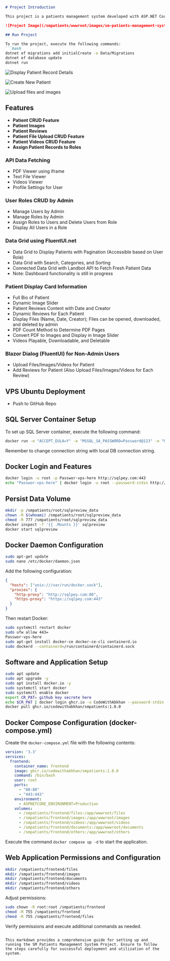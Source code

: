 ```markdown
# Project Introduction

This project is a patients management system developed with ASP.NET Core Blazor .NET 8, featuring full-stack development. It is deployed on a Virtual Private Server (VPS) running Ubuntu 22.04 using Docker. The database is powered by SQL Server deployed within a Docker container.

![Project Image](/smpatients/wwwroot/images/sm-patients-management-system-project-build-with-aspnet-core-dot-net-8-full-stack-docker-sql-server-image-deployed-on-vps-ubuntu-using-docker.png)

## Run Project

To run the project, execute the following commands:
```bash
dotnet ef migrations add initialCreate -o Data/Migrations
dotnet ef database update
dotnet run
```
![Display Patient Record Details](/wwwroot/images/sm-patients-management-system-project-display-patient-record-details-build-with-aspnet-core-dot-net-8-full-stack-docker-sql-server-image-deployed-on-vps-ubuntu-using-docker.png)

![Create New Patient](/smpatients/wwwroot/images/sm-patients-management-system-project-create-new-patient-build-with-aspnet-core-dot-net-8-full-stack-docker-sql-server-image-deployed-on-vps-ubuntu-using-docker.png)

![Upload files and images](/smpatients/wwwroot/images/sm-patients-management-system-project-display-patient-details-build-with-aspnet-core-dot-net-8-full-stack-docker-sql-server-image-deployed-on-vps-ubuntu-using-docker.png)

## Features

- **Patient CRUD Feature**
- **Patient Images**
- **Patient Reviews**
- **Patient File Upload CRUD Feature**
- **Patient Videos CRUD Feature**
- **Assign Patient Records to Roles**

### API Data Fetching

- PDF Viewer using iframe
- Text File Viewer
- Videos Viewer
- Profile Settings for User

### User Roles CRUD by Admin

- Manage Users by Admin
- Manage Roles by Admin
- Assign Roles to Users and Delete Users from Role
- Display All Users in a Role

### Data Grid using FluentUI.net

- Data Grid to Display Patients with Pagination (Accessible based on User Role)
- Data Grid with Search, Categories, and Sorting
- Connected Data Grid with Landbot API to Fetch Fresh Patient Data
- Note: Dashboard functionality is still in progress

### Patient Display Card Information

- Full Bio of Patient
- Dynamic Image Slider
- Patient Reviews Content with Date and Creator
- Dynamic Reviews for Each Patient
- Display Files (Name, Date, Creator); Files can be opened, downloaded, and deleted by admin
- PDF Count Method to Determine PDF Pages
- Convert PDF to Images and Display in Image Slider
- Videos Playable, Downloadable, and Deletable

### Blazor Dialog (FluentUI) for Non-Admin Users

- Upload Files/Images/Videos for Patient
- Add Reviews for Patient (Also Upload Files/Images/Videos for Each Review)

## VPS Ubuntu Deployment

- Push to GitHub Repo

## SQL Server Container Setup

To set up SQL Server container, execute the following command:
```bash
docker run -e "ACCEPT_EULA=Y" -e "MSSQL_SA_PASSWORD=Password@123" -e "MSSQL_PID=Evaluation" -p 1433:1433 --name sqlpreview --hostname sqlpreview -d --rm mcr.microsoft.com/mssql/server:2022-preview-ubuntu-22.04
```
Remember to change connection string with local DB connection string.

## Docker Login and Features

```bash
docker login -u root -p Passwor-vps-here http://sqlpey.com:443
echo "Passwor-vps-here" | docker login -u root --password-stdin http://sqlpey.com:443
```

## Persist Data Volume

```bash
mkdir -p /smpatients/root/sqlpreview_data
chown -R $(whoami) /smpatients/root/sqlpreview_data
chmod -R 777 /smpatients/root/sqlpreview_data
docker inspect -f '{{ .Mounts }}' sqlpreview
docker start sqlpreview
```

## Docker Daemon Configuration

```bash
sudo apt-get update
sudo nano /etc/docker/daemon.json
```
Add the following configuration:

```json
{
  "hosts": ["unix:///var/run/docker.sock"],
  "proxies": {
    "http-proxy": "http://sqlpey.com:80",
    "https-proxy": "https://sqlpey.com:443"
  }
}
```
Then restart Docker:

```bash
sudo systemctl restart docker
sudo ufw allow 443=
Passwor-vps-here
sudo apt-get install docker-ce docker-ce-cli containerd.io
sudo dockerd --containerd=/run/containerd/containerd.sock
```

## Software and Application Setup

```bash
sudo apt update
sudo apt upgrade -y
sudo apt install docker.io -y
sudo systemctl start docker
sudo systemctl enable docker
export CR_PAT= github key secrete here
echo $CR_PAT | docker login ghcr.io -u CodeWithAbkhan --password-stdin
docker pull ghcr.io/codewithabkhan/smpatients:1.0.0
```

## Docker Compose Configuration (docker-compose.yml)

Create the `docker-compose.yml` file with the following contents:

```yaml
version: '3.3'
services:
  frontend:
    container_name: frontend
    image: ghcr.io/codewithabkhan/smpatients:1.0.0
    command: /bin/bash
    user: root
    ports:
      - "80:80"
      - "443:443"
    environment:
      - ASPNETCORE_ENVIRONMENT=Production
    volumes:
      - /smpatients/frontend/files:/app/wwwroot/files
      - /smpatients/frontend/images:/app/wwwroot/images
      - /smpatients/frontend/videos:/app/wwwroot/videos
      - /smpatients/frontend/documents:/app/wwwroot/documents
      - /smpatients/frontend/others:/app/wwwroot/others
```

Execute the command `docker compose up -d` to start the application.

## Web Application Permissions and Configuration

```bash
mkdir /smpatients/frontend/files
mkdir /smpatients/frontend/images
mkdir /smpatients/frontend/documents
mkdir /smpatients/frontend/videos
mkdir /smpatients/frontend/others
```

Adjust permissions:

```bash
sudo chown -R root:root /smpatients/frontend
chmod -R 755 /smpatients/frontend
chmod -R 755 /smpatients/frontend/files
```

Verify permissions and execute additional commands as needed.

```

This markdown provides a comprehensive guide for setting up and running the SM Patients Management System Project. Ensure to follow the steps carefully for successful deployment and utilization of the system.
```